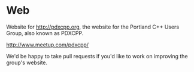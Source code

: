 Web
===

Website for http://pdxcpp.org, the website for the Portland C++ Users Group,
also known as PDXCPP.

http://www.meetup.com/pdxcpp/

We'd be happy to take pull requests if you'd like to work on improving the
group's website.
